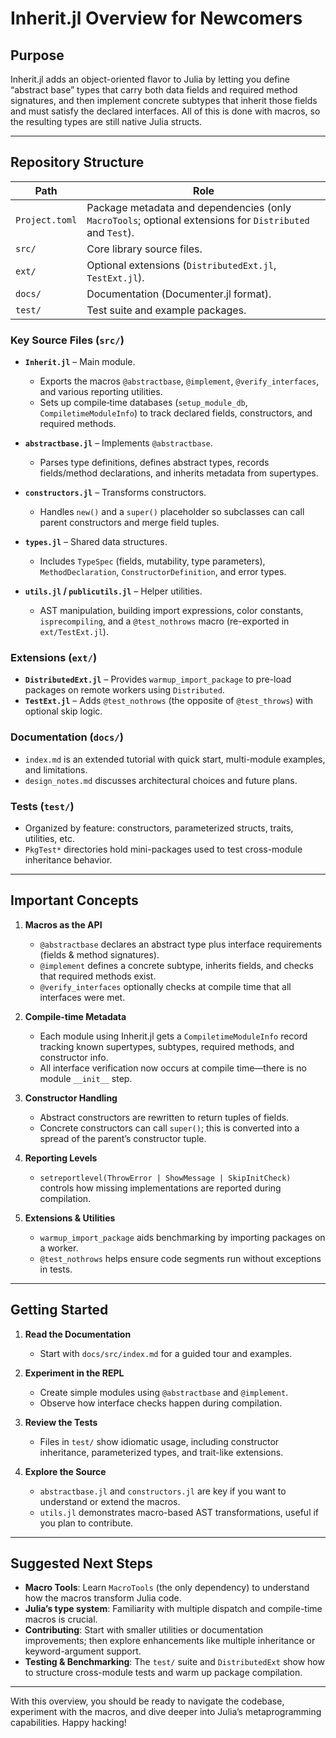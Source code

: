 # Inherit.jl Overview for Newcomers

## Purpose
Inherit.jl adds an object-oriented flavor to Julia by letting you define “abstract base” types that carry both data fields and required method signatures, and then implement concrete subtypes that inherit those fields and must satisfy the declared interfaces. All of this is done with macros, so the resulting types are still native Julia structs.

---

## Repository Structure

| Path | Role |
|------|------|
| `Project.toml` | Package metadata and dependencies (only `MacroTools`; optional extensions for `Distributed` and `Test`). |
| `src/` | Core library source files. |
| `ext/` | Optional extensions (`DistributedExt.jl`, `TestExt.jl`). |
| `docs/` | Documentation (Documenter.jl format). |
| `test/` | Test suite and example packages. |

### Key Source Files (`src/`)

- **`Inherit.jl`** – Main module.
  - Exports the macros `@abstractbase`, `@implement`, `@verify_interfaces`, and various reporting utilities.
  - Sets up compile‑time databases (`setup_module_db`, `CompiletimeModuleInfo`) to track declared fields, constructors, and required methods.

- **`abstractbase.jl`** – Implements `@abstractbase`.
  - Parses type definitions, defines abstract types, records fields/method declarations, and inherits metadata from supertypes.

- **`constructors.jl`** – Transforms constructors.
  - Handles `new()` and a `super()` placeholder so subclasses can call parent constructors and merge field tuples.

- **`types.jl`** – Shared data structures.
  - Includes `TypeSpec` (fields, mutability, type parameters), `MethodDeclaration`, `ConstructorDefinition`, and error types.

- **`utils.jl` / `publicutils.jl`** – Helper utilities.
  - AST manipulation, building import expressions, color constants, `isprecompiling`, and a `@test_nothrows` macro (re-exported in `ext/TestExt.jl`).

### Extensions (`ext/`)
- **`DistributedExt.jl`** – Provides `warmup_import_package` to pre-load packages on remote workers using `Distributed`.
- **`TestExt.jl`** – Adds `@test_nothrows` (the opposite of `@test_throws`) with optional skip logic.

### Documentation (`docs/`)
- `index.md` is an extended tutorial with quick start, multi-module examples, and limitations.
- `design_notes.md` discusses architectural choices and future plans.

### Tests (`test/`)
- Organized by feature: constructors, parameterized structs, traits, utilities, etc.
- `PkgTest*` directories hold mini-packages used to test cross-module inheritance behavior.

---

## Important Concepts

1. **Macros as the API**
   - `@abstractbase` declares an abstract type plus interface requirements (fields & method signatures).
   - `@implement` defines a concrete subtype, inherits fields, and checks that required methods exist.
   - `@verify_interfaces` optionally checks at compile time that all interfaces were met.

2. **Compile-time Metadata**
   - Each module using Inherit.jl gets a `CompiletimeModuleInfo` record tracking known supertypes, subtypes, required methods, and constructor info.
   - All interface verification now occurs at compile time—there is no module `__init__` step.

3. **Constructor Handling**
   - Abstract constructors are rewritten to return tuples of fields.
   - Concrete constructors can call `super()`; this is converted into a spread of the parent’s constructor tuple.

4. **Reporting Levels**
   - `setreportlevel(ThrowError | ShowMessage | SkipInitCheck)` controls how missing implementations are reported during compilation.

5. **Extensions & Utilities**
   - `warmup_import_package` aids benchmarking by importing packages on a worker.
   - `@test_nothrows` helps ensure code segments run without exceptions in tests.

---

## Getting Started

1. **Read the Documentation**
   - Start with `docs/src/index.md` for a guided tour and examples.

2. **Experiment in the REPL**
   - Create simple modules using `@abstractbase` and `@implement`.
   - Observe how interface checks happen during compilation.

3. **Review the Tests**
   - Files in `test/` show idiomatic usage, including constructor inheritance, parameterized types, and trait-like extensions.

4. **Explore the Source**
   - `abstractbase.jl` and `constructors.jl` are key if you want to understand or extend the macros.
   - `utils.jl` demonstrates macro-based AST transformations, useful if you plan to contribute.

---

## Suggested Next Steps

- **Macro Tools**: Learn `MacroTools` (the only dependency) to understand how the macros transform Julia code.
- **Julia’s type system**: Familiarity with multiple dispatch and compile-time macros is crucial.
- **Contributing**: Start with smaller utilities or documentation improvements; then explore enhancements like multiple inheritance or keyword-argument support.
- **Testing & Benchmarking**: The `test/` suite and `DistributedExt` show how to structure cross-module tests and warm up package compilation.

---

With this overview, you should be ready to navigate the codebase, experiment with the macros, and dive deeper into Julia’s metaprogramming capabilities. Happy hacking!
